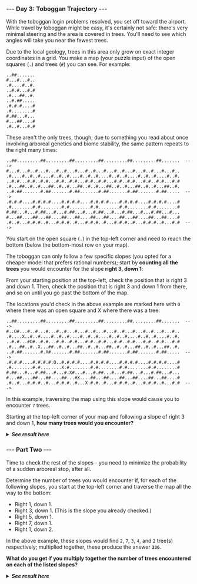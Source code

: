 ﻿### --- Day 3: Toboggan Trajectory ---

With the toboggan login problems resolved, you set off toward the airport. 
While travel by toboggan might be easy, it's certainly not safe: there's
very minimal steering and the area is covered in trees. You'll need to see
which angles will take you near the fewest trees.

Due to the local geology, trees in this area only grow on exact integer
coordinates in a grid. You make a map (your puzzle input) of the open
squares (`.`) and trees (`#`) you can see. For example:

	..##.......
	#...#...#..
	.#....#..#.
	..#.#...#.#
	.#...##..#.
	..#.##.....
	.#.#.#....#
	.#........#
	#.##...#...
	#...##....#
	.#..#...#.#

These aren't the only trees, though; due to something you read about once
involving arboreal genetics and biome stability, the same pattern repeats
to the right many times:

	..##.........##.........##.........##.........##.........##.......  --->
	#...#...#..#...#...#..#...#...#..#...#...#..#...#...#..#...#...#..
	.#....#..#..#....#..#..#....#..#..#....#..#..#....#..#..#....#..#.
	..#.#...#.#..#.#...#.#..#.#...#.#..#.#...#.#..#.#...#.#..#.#...#.#
	.#...##..#..#...##..#..#...##..#..#...##..#..#...##..#..#...##..#.
	..#.##.......#.##.......#.##.......#.##.......#.##.......#.##.....  --->
	.#.#.#....#.#.#.#....#.#.#.#....#.#.#.#....#.#.#.#....#.#.#.#....#
	.#........#.#........#.#........#.#........#.#........#.#........#
	#.##...#...#.##...#...#.##...#...#.##...#...#.##...#...#.##...#...
	#...##....##...##....##...##....##...##....##...##....##...##....#
	.#..#...#.#.#..#...#.#.#..#...#.#.#..#...#.#.#..#...#.#.#..#...#.#  --->

You start on the open square (`.`) in the top-left corner and need to reach
the bottom (below the bottom-most row on your map).

The toboggan can only follow a few specific slopes (you opted for a cheaper 
model that prefers rational numbers); start by **counting all the trees** you 
would encounter for the slope **right 3, down 1**:

From your starting position at the top-left, check the position that is
right 3 and down 1. Then, check the position that is right 3 and down 1
from there, and so on until you go past the bottom of the map.

The locations you'd check in the above example are marked here with `O` where 
there was an open square and X where there was a tree:

	..##.........##.........##.........##.........##.........##.......  --->
	#..O#...#..#...#...#..#...#...#..#...#...#..#...#...#..#...#...#..
	.#....X..#..#....#..#..#....#..#..#....#..#..#....#..#..#....#..#.
	..#.#...#O#..#.#...#.#..#.#...#.#..#.#...#.#..#.#...#.#..#.#...#.#
	.#...##..#..X...##..#..#...##..#..#...##..#..#...##..#..#...##..#.
	..#.##.......#.X#.......#.##.......#.##.......#.##.......#.##.....  --->
	.#.#.#....#.#.#.#.O..#.#.#.#....#.#.#.#....#.#.#.#....#.#.#.#....#
	.#........#.#........X.#........#.#........#.#........#.#........#
	#.##...#...#.##...#...#.X#...#...#.##...#...#.##...#...#.##...#...
	#...##....##...##....##...#X....##...##....##...##....##...##....#
	.#..#...#.#.#..#...#.#.#..#...X.#.#..#...#.#.#..#...#.#.#..#...#.#  --->

In this example, traversing the map using this slope would cause you to
encounter `7` trees.

Starting at the top-left corner of your map and following a slope of right
3 and down 1, **how many trees would you encounter?**

<details>
  <summary><strong><em>See result here</em></strong></summary>
	Your puzzle answer was <strong><em>237</em></strong>.
</details>

### --- Part Two ---

Time to check the rest of the slopes - you need to minimize the probability 
of a sudden arboreal stop, after all.

Determine the number of trees you would encounter if, for each of the 
following slopes, you start at the top-left corner and traverse the map all 
the way to the bottom:

- Right 1, down 1.
- Right 3, down 1. (This is the slope you already checked.)
- Right 5, down 1.
- Right 7, down 1.
- Right 1, down 2.

In the above example, these slopes would find `2`, `7`, `3`, `4`, and `2` tree(s) 
respectively; multiplied together, these produce the answer **`336`**.

**What do you get if you multiply together the number of trees encountered on 
each of the listed slopes?**

<details>
  <summary><strong><em>See result here</em></strong></summary>
	Your puzzle answer was <strong><em>2106818610</em></strong>.
</details>
